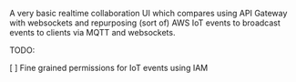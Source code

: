 A very basic realtime collaboration UI which compares using API Gateway with websockets and repurposing (sort of) AWS IoT events to broadcast events to clients via MQTT and websockets.

TODO:

[ ] Fine grained permissions for IoT events using IAM
